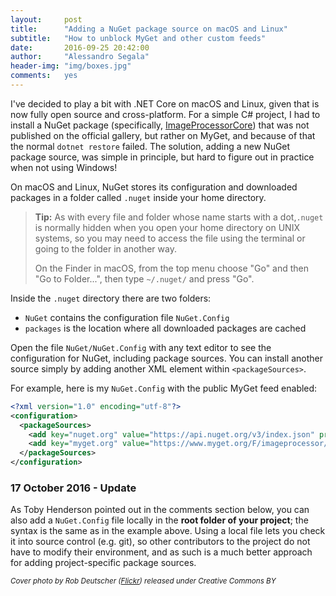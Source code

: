 ```yaml
---
layout:     post
title:      "Adding a NuGet package source on macOS and Linux"
subtitle:   "How to unblock MyGet and other custom feeds"
date:       2016-09-25 20:42:00
author:     "Alessandro Segala"
header-img: "img/boxes.jpg"
comments:   yes
---
```


I've decided to play a bit with .NET Core on macOS and Linux, given that is now fully open source and cross-platform. For a simple C# project, I had to install a NuGet package (specifically, [ImageProcessorCore](https://github.com/JimBobSquarePants/ImageProcessor)) that was not published on the official gallery, but rather on MyGet, and because of that the normal `dotnet restore` failed. The solution, adding a new NuGet package source, was simple in principle, but hard to figure out in practice when not using Windows!

On macOS and Linux, NuGet stores its configuration and downloaded packages in a folder called `.nuget` inside your home directory.

> **Tip:** As with every file and folder whose name starts with a dot,`.nuget` is normally hidden when you open your home directory on UNIX systems, so you may need to access the file using the terminal or going to the folder in another way.
> 
> On the Finder in macOS, from the top menu choose "Go" and then "Go to Folder...", then type `~/.nuget/` and press "Go".

Inside the `.nuget` directory there are two folders:

- `NuGet` contains the configuration file `NuGet.Config`
- `packages` is the location where all downloaded packages are cached

Open the file `NuGet/NuGet.Config` with any text editor to see the configuration for NuGet, including package sources. You can install another source simply by adding another XML element within `<packageSources>`.

For example, here is my `NuGet.Config` with the public MyGet feed enabled:

````xml
<?xml version="1.0" encoding="utf-8"?>
<configuration>
  <packageSources>
    <add key="nuget.org" value="https://api.nuget.org/v3/index.json" protocolVersion="3" />
    <add key="myget.org" value="https://www.myget.org/F/imageprocessor/api/v3/index.json" protocolVersion="3" />
  </packageSources>
</configuration>
```` 


### 17 October 2016 - Update
As Toby Henderson pointed out in the comments section below, you can also add a `NuGet.Config` file locally in the **root folder of your project**; the syntax is the same as in the example above. Using a local file lets you check it into source control (e.g. git), so other contributors to the project do not have to modify their environment, and as such is a much better approach for adding project-specific package sources.

<small>*Cover photo by Rob Deutscher ([Flickr](https://flic.kr/p/dsFGzL)) released under Creative Commons BY*</small>